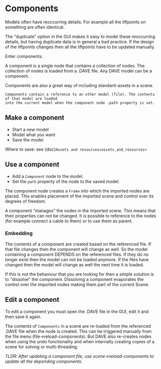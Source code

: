 # Components

Models often have reoccurring details. For example all the liftpoints on something are often identical.

The "duplicate" option in the GUI makes it easy to model these reoccurring details, but having duplicate data is
in general a bad practice. If the design of the liftpoints changes then all the liftpoints have to be updated manually.

Enter components.

A component is a single node that contains a collection of nodes. The collection of nodes is loaded from a .DAVE file.
Any DAVE model can be a component.

Components are also a great way of including standard-assets in a scene.

```{admonition} Components
Components contain a reference to an other model (file). The contents of that model are loaded
into the current model when the component node .path property is set.  
```

## Make a component

- Start a new model
- Model what you want
- Save the model

Where to save: see {doc}`Assets and resources<assets_and_resources>`

## Use a component 

- Add a `Component` node to the model.
- Set the `path` property of the node to the saved model.


The component node creates a `Frame` into which the imported nodes are placed. This enables placement of the
imported scene and control over its degrees of freedom. 

A component "manages" the nodes in the imported scene. This means that their properties can not be changed.
It *is* possible to reference to the nodes (for example connect a cable to them) or to use them as parent.

### Embedding

The contents of a component are created based on the referenced file. If that file changes then the component will
change as well. So the model containing a component DEPENDS on the referenced files. If they do no longer exist then
the model can not be loaded anymore. If the files have changed then the model will change as well the next time it is loaded.

If this is not the behaviour that you are looking for then a simple solution is to "dissolve" the component.
Dissolving a component evaporates the control over the imported nodes making them part of the current Scene.



## Edit a component

To edit a component you must open the .DAVE file in the GUI, edit it and then save it again.

The contents of `Components` in a scene are re-loaded from the referenced .DAVE file when the node
is created. This can be triggered manually from the file menu (file->reload-components). 
But DAVE also re-creates nodes when using the undo functionality and when internally creating copies of 
a scene for solving or multi-threading.

*TLDR: After updating a component file, use scene->reload-components to update all the depending components.*